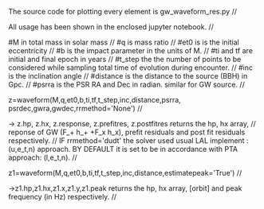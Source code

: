 The source code for plotting every element is gw_waveform_res.py //

All usage has been shown in the enclosed jupyter notebook. //

#M in total mass in solar mass //
#q is mass ratio // 
#et0 is is the initial eccentricity // 
#b is the impact parameter in the units of M. // 
#ti and tf are initial and final epoch in years // 
#t_step the the number of points to be considered while sampling total time of evolution during encounter. //
#inc is the inclination angle // 
#distance is the distance to the source (BBH) in Gpc. //
#psrra is the PSR RA and Dec in radian. similar for GW source. //



z=waveform(M,q,et0,b,ti,tf,t_step,inc,distance,psrra, psrdec,gwra,gwdec,rrmethod='None') //

-> z.hp, z.hx, z.response, z.prefitres, z.postfitres returns the hp, hx array,  // 
reponse of GW (F_+ h_+ +F_x h_x), prefit residuals and post fit residuals respectively. //
IF rrmethod='dudt' the solver used usual LAL implement : (u,e_t,n) approach. BY DEFAULT it is set to be in accordance with PTA approach: (l,e_t,n). //

z1=waveform(M,q,et0,b,ti,tf,t_step,inc,distance,estimatepeak='True') //

->z1.hp,z1.hx,z1.x,z1.y,z1.peak returns the hp, hx array, [orbit] and peak frequency (in Hz) respectively. //

